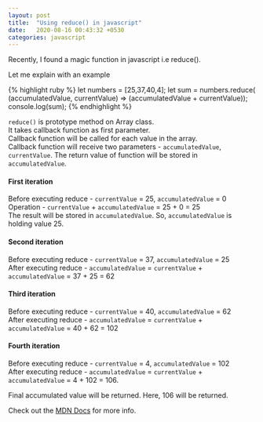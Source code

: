 ```yaml
---
layout: post
title:  "Using reduce() in javascript"
date:   2020-08-16 00:43:32 +0530
categories: javascript
---
```


Recently, I found a magic function in javascript i.e reduce().

 Let me explain with an example

{% highlight ruby %}
let numbers = [25,37,40,4];
let sum = numbers.reduce( (accumulatedValue, currentValue) => (accumulatedValue + currentValue));
console.log(sum);
{% endhighlight %}

`reduce()` is prototype method on Array class.   
It takes callback function as first parameter.   
Callback function will be called for each value in the array.  
Callback function will receive two parameters - `accumulatedValue`, `currentValue`. 
The return value of function will be stored in `accumulatedValue`. 

#### First iteration 
Before executing reduce - `currentValue` = 25, `accumulatedValue` = 0       
Operation -   `currentValue` + `accumulatedValue` = 25 + 0 = 25  
The result will be stored in `accumulatedValue`. So, `accumulatedValue` is holding value 25.    

#### Second iteration     
Before executing reduce - `currentValue` = 37, `accumulatedValue` = 25         
After executing reduce - `accumulatedValue` = `currentValue` + `accumulatedValue` = 37 + 25 = 62   


#### Third iteration    
Before executing reduce - `currentValue` = 40, `accumulatedValue` = 62    
After executing reduce - `accumulatedValue` = `currentValue` + `accumulatedValue` = 40 + 62 = 102    

#### Fourth iteration    
Before executing reduce - `currentValue` = 4, `accumulatedValue` = 102    
After executing reduce - `accumulatedValue` = `currentValue` + `accumulatedValue` = 4 + 102 = 106.    

Final accumulated value will be returned. Here, 106 will be returned.

Check out the [MDN Docs][MDNDOCS] for more info.

[MDNDOCS]: https://developer.mozilla.org/en-US/docs/Web/JavaScript/Reference/Global_Objects/Array/reduce

